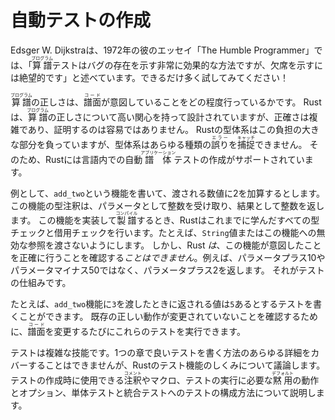 # 自動テストの作成

Edsger W. Dijkstraは、1972年の彼のエッセイ「The Humble Programmer」では、「<ruby>算譜<rt>プログラム</rt></ruby>テストはバグの存在を示す非常に効果的な方法ですが、欠席を示すには絶望的です」と述べています。できるだけ多く試してみてください！　

<ruby>算譜<rt>プログラム</rt></ruby>の正しさは、<ruby>譜面<rt>コード</rt></ruby>が意図していることをどの程度行っているかです。
Rustは、<ruby>算譜<rt>プログラム</rt></ruby>の正しさについて高い関心を持って設計されていますが、正確さは複雑であり、証明するのは容易ではありません。
Rustの型体系はこの負担の大きな部分を負っていますが、型体系はあらゆる種類の<ruby>誤り<rt>エラー</rt></ruby>を<ruby>捕捉<rt>キャッチ</rt></ruby>できません。
そのため、Rustには言語内での自動<ruby>譜体<rt>アプリケーション</rt></ruby>テストの作成がサポートされています。

例として、`add_two`という機能を書いて、渡される数値に2を加算するとします。
この機能の型注釈は、パラメータとして整数を受け取り、結果として整数を返します。
この機能を実装して<ruby>製譜<rt>コンパイル</rt></ruby>するとき、Rustはこれまでに学んだすべての型チェックと借用チェックを行います。たとえば、`String`値またはこの機能への無効な参照を渡さないようにします。
しかし、Rust *は*、この機能が意図したことを正確に行うことを確認する*ことはできません*。例えば、パラメータプラス10やパラメータマイナス50ではなく、パラメータプラス2を返します。
それがテストの仕組みです。

たとえば、`add_two`機能に`3`を渡したときに返される値は`5`あるとするテストを書くことができます。
既存の正しい動作が変更されていないことを確認するために、<ruby>譜面<rt>コード</rt></ruby>を変更するたびにこれらのテストを実行できます。

テストは複雑な技能です。1つの章で良いテストを書く方法のあらゆる詳細をカバーすることはできませんが、Rustのテスト機能のしくみについて議論します。
テストの作成時に使用できる<ruby>注釈<rt>コメント</rt></ruby>やマクロ、テストの実行に必要な<ruby>黙用<rt>デフォルト</rt></ruby>の動作とオプション、単体テストと統合テストへのテストの構成方法について説明します。

